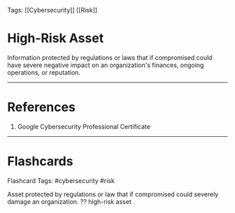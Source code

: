 Tags: [[Cybersecurity]] [[Risk]]

# High-Risk Asset

Information protected by regulations or laws that if compromised could have severe negative impact on an organization's finances, ongoing operations, or reputation.

---

# References

1. Google Cybersecurity Professional Certificate

---

# Flashcards

Flashcard Tags: #cybersecurity #risk

Asset protected by regulations or law that if compromised could severely damage an organization.
??
high-risk asset

<!--SR:!2024-05-15,16,290!2024-06-10,30,290-->
